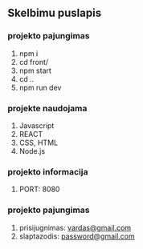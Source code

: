 
## Skelbimu puslapis

### projekto pajungimas 

1. npm i
2. cd front/
3. npm start
4. cd ..
5. npm run dev


### projekte naudojama

1. Javascript
2. REACT
3. CSS, HTML
3. Node.js

### projekto informacija

1. PORT: 8080

### projekto pajungimas 

1. prisijugnimas: vardas@gmail.com
2. slaptazodis: password@gmail.com











